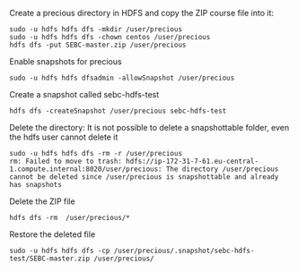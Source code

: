 Create a precious directory in HDFS and copy the ZIP course file into it:
````
sudo -u hdfs hdfs dfs -mkdir /user/precious
sudo -u hdfs hdfs dfs -chown centos /user/precious
hdfs dfs -put SEBC-master.zip /user/precious
````

Enable snapshots for precious
````
sudo -u hdfs hdfs dfsadmin -allowSnapshot /user/precious
````

Create a snapshot called sebc-hdfs-test
````
hdfs dfs -createSnapshot /user/precious sebc-hdfs-test
````

Delete the directory: It is not possible to delete a snapshottable folder, even the hdfs user cannot delete it
````
sudo -u hdfs hdfs dfs -rm -r /user/precious  
rm: Failed to move to trash: hdfs://ip-172-31-7-61.eu-central-1.compute.internal:8020/user/precious: The directory /user/precious cannot be deleted since /user/precious is snapshottable and already has snapshots
````

Delete the ZIP file
````
hdfs dfs -rm  /user/precious/*
````

Restore the deleted file
````
sudo -u hdfs hdfs dfs -cp /user/precious/.snapshot/sebc-hdfs-test/SEBC-master.zip /user/precious/
````
